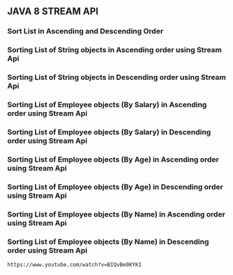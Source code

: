 ## JAVA 8 STREAM API
### Sort List in Ascending and Descending Order

### Sorting List of String objects in Ascending order using Stream Api
### Sorting List of String objects in Descending order using Stream Api

### Sorting List of Employee objects (By Salary) in Ascending order using Stream Api
### Sorting List of Employee objects (By Salary) in Descending order using Stream Api

### Sorting List of Employee objects (By Age) in Ascending order using Stream Api
### Sorting List of Employee objects (By Age) in Descending order using Stream Api


### Sorting List of Employee objects (By Name) in Ascending order using Stream Api
### Sorting List of Employee objects (By Name) in Descending order using Stream Api

```
https://www.youtube.com/watch?v=BIQvBe0KYKI

```